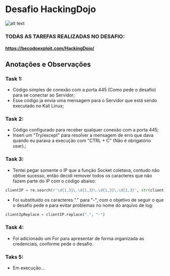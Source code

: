 # Desafio HackingDojo

![alt text](https://becodoexploit.com/HackingDojo/img/logo.png)

### TODAS AS TAREFAS REALIZADAS NO DESAFIO:
#### https://becodoexploit.com/HackingDojo/

## Anotações e Observações

### Task 1:
- Código simples de conexão com a porta 445 (Como pede o desafio) para se conectar ao Servidor;
- Esse código ja envia uma mensagem para o Servidor que está sendo executado no Kali Linux;

### Task 2:
- Código configurado para receber qualquer conexão com a porta 445;
- Inseri um "Try/except" para resolver a mensagem de erro que dava quando eu parava a execução com "CTRL + C" (Não é obrigatório usar).;

### Task 3:
- Tentei pegar somente o IP que a função Socket coletava, contudo não obtive sucesso, então decidi remover todos os caracteres que não fazem parte do IP com o código abaixo:
```python
clientIP = re.search(r'\d{1,3}\.\d{1,3}\.\d{1,3}\.\d{1,3}', str(client)).group()
```
- Foi substituido os caracteres "." para "-", com o objetivo de seguir o que o desafio pede e para evitar problemas no nome do arquivo de log:
```python
clientIpReplace = clientIP.replace(".", "-")
```

### Task 4:
- Foi adicionado um For para apresentar de forma organizada as credenciais, conforme pede o desafio.

### Taks 5:
- Em execução...
